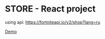 # STORE - React project 
using api: https://fortniteapi.io/v2/shop?lang=ru

[Demo]( https://konst1984.github.io/react-shop/)